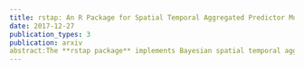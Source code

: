 ```yaml
---
title: rstap: An R Package for Spatial Temporal Aggregated Predictor Models
date: 2017-12-27
publication_types: 3
publication: arxiv
abstract:The **rstap package** implements Bayesian spatial temporal aggregated predictor models in R using the probabilistic programming language Stan. A variety of distributions and link functions are supported, allowing users to fit this extension to the generalized linear model with both independent and correlated outcomes.
---
```


